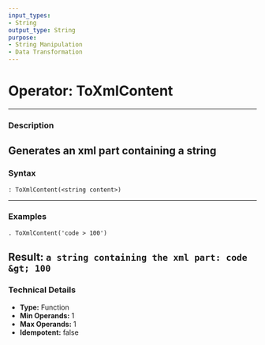 ```yaml
---
input_types:
- String
output_type: String
purpose:
- String Manipulation
- Data Transformation
---
```

# Operator: ToXmlContent
---
### **Description**
Generates an xml part containing a string
---
### **Syntax**
```
: ToXmlContent(<string content>)
```
---
### **Examples**
```
. ToXmlContent('code > 100')
```
**Result:** `a string containing the xml part: code &gt; 100`
---
### **Technical Details**
- **Type:** Function
- **Min Operands:** 1
- **Max Operands:** 1
- **Idempotent:** false